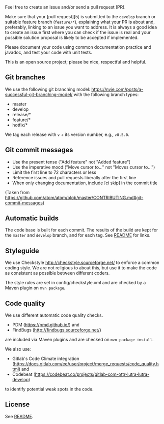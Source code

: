 
Feel free to create an issue and/or send a pull request (PR).

Make sure that your [pull request][5] is submitted to the `develop` branch
or suitable feature branch (`feature/*`), explaining what your PR is
about and, preferably, linking to an issue you want to address. It is
always a good idea to create an issue first where you can check if the
issue is real and your possible solution proposal is likely to be
accepted if implemented.

Please document your code using common documentation practice and
javadoc, and test your code with unit tests.

This is an open source project; please be nice, respectful and
helpful.

## Git branches

We use the following git branching model:
https://nvie.com/posts/a-successful-git-branching-model/ with the
following branch types:

- master
- develop
- release/*
- feature/*
- hotfix/*

We tag each release with `v` + its version number, e.g., `v0.5.0`.

## Git commit messages

- Use the present tense ("Add feature" not "Added feature")
- Use the imperative mood ("Move cursor to..." not "Moves cursor to...")
- Limit the first line to 72 characters or less
- Reference issues and pull requests liberally after the first line
- When only changing documentation, include [ci skip] in the commit title

(Taken from https://github.com/atom/atom/blob/master/CONTRIBUTING.md#git-commit-messages)

## Automatic builds

The code base is built for each commit. The results of the build are
kept for the `master` and `develop` branch, and for each tag. See
[README](README.md) for links.

## Styleguide

We use Checkstyle http://checkstyle.sourceforge.net/ to enforce a
common coding style. We are not religious to about this, but use it to
make the code as consistent as possible between different coders.

The style rules are set in config/checkstyle.xml and are checked by a
Maven plugin on `mvn package`.

## Code quality

We use different automatic code quality checks.

- PDM (https://pmd.github.io/) and
- FindBugs (http://findbugs.sourceforge.net/)

are included via Maven plugins and are checked on `mvn package install`.

We also use:

- Gitlab's Code Climate integration (https://docs.gitlab.com/ee/user/project/merge_requests/code_quality.html) and
- Codebeat (https://codebeat.co/projects/gitlab-com-ottr-lutra-lutra-develop)

to identify potential weak spots in the code.

## License

See [README](README.md).